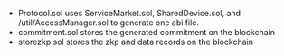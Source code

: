 - Protocol.sol uses ServiceMarket.sol, SharedDevice.sol, and /util/AccessManager.sol to generate one abi file.
- commitment.sol stores the generated commitment on the blockchain
- storezkp.sol stores the zkp and data records on the blockchain
